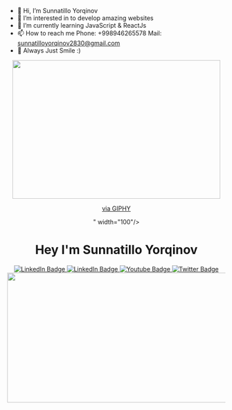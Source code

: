 - 👋 Hi, I’m Sunnatillo Yorqinov
- 👀 I’m interested in to develop amazing websites
- 🌱 I’m currently learning JavaScript & ReactJs 
- 📫 How to reach me 
     Phone: +998946265578
     Mail: sunnatilloyorqinov2830@gmail.com
- 💞️ Always Just Smile :)

<!---
Yorqinovs/Yorqinovs is a ✨ special ✨ repository because its `README.md` (this file) appears on your GitHub profile.
You can click the Preview link to take a look at your changes.
--->
<div id="header" align="center">
  <img src="<iframe src="https://giphy.com/embed/f9ePxTZc0BkspSisd3" width="480" height="320" frameBorder="0" class="giphy-embed" allowFullScreen></iframe><p><a href="https://giphy.com/gifs/f9ePxTZc0BkspSisd3">via GIPHY</a></p>" width="100"/>
</div>

<div id="header" align="center">
  <h1>Hey I'm Sunnatillo Yorqinov</h1>
</div>

<div id="header" align="center">
<div id="badges">
  <a href="https://t.me/Greatiwill_28_30">
    <img src="https://img.shields.io/badge/Telegram-blue?style=for-the-badge&logo=telegram&logoColor=white" alt="LinkedIn Badge"/>
  </a>
  <a href="https://www.linkedin.com/in/sunnatillo-yorqinov-7567a8274/">
    <img src="https://img.shields.io/badge/LinkedIn-blue?style=for-the-badge&logo=linkedin&logoColor=white" alt="LinkedIn Badge"/>
  </a>
  <a href="https://youtube.com/siKaR">
    <img src="https://img.shields.io/badge/YouTube-red?style=for-the-badge&logo=youtube&logoColor=white" alt="Youtube Badge"/>
  </a>
  <a href="https://twitter.com/">
    <img src="https://img.shields.io/badge/Twitter-blue?style=for-the-badge&logo=twitter&logoColor=white" alt="Twitter Badge"/>
  </a>
</div>
</div>

<div align="center">
  <img src="https://media.giphy.com/media/dWesBcTLavkZuG35MI/giphy.gif" width="600" height="300"/>
</div>
